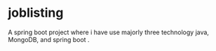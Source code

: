 # joblisting
A spring boot project where i have use majorly three technology java, MongoDB, and spring boot .
